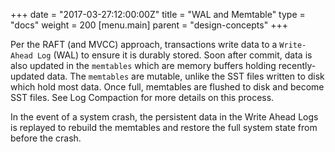 +++
date = "2017-03-27:12:00:00Z"
title = "WAL and Memtable"
type = "docs"
weight = 200
[menu.main]
    parent = "design-concepts"
+++


Per the RAFT (and MVCC) approach, transactions write data to a `Write-Ahead Log` (WAL) to ensure it is durably stored. Soon after commit, data is also updated in the `memtables` which are memory buffers holding recently-updated data. The `memtables` are mutable, unlike the SST files written to disk which hold most data. Once full, memtables are flushed to disk and become SST files. See Log Compaction for more details on this process.

In the event of a system crash, the persistent data in the Write Ahead Logs is replayed to rebuild the memtables and restore the full system state from before the crash.
